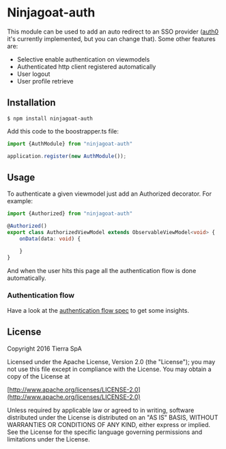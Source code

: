 # Ninjagoat-auth

This module can be used to add an auto redirect to an SSO provider ([auth0](https://auth0.com) it's currently implemented, but you can change that).
Some other features are:

* Selective enable authentication on viewmodels
* Authenticated http client registered automatically
* User logout
* User profile retrieve

## Installation

`
$ npm install ninjagoat-auth
`

Add this code to the boostrapper.ts file:

```typescript
import {AuthModule} from "ninjagoat-auth"

application.register(new AuthModule());
```

## Usage

To authenticate a given viewmodel just add an Authorized decorator. For example:

```typescript
import {Authorized} from "ninjagoat-auth"

@Authorized()
export class AuthorizedViewModel extends ObservableViewModel<void> {
    onData(data: void) {

    }
}
```

And when the user hits this page all the authentication flow is done automatically.

### Authentication flow

Have a look at the [authentication flow spec](https://github.com/tierratelematics/ninjagoat-auth/blob/master/test/AuthRouteStrategySpec.ts) to get some insights.

## License

Copyright 2016 Tierra SpA

Licensed under the Apache License, Version 2.0 (the "License");
you may not use this file except in compliance with the License.
You may obtain a copy of the License at

[http://www.apache.org/licenses/LICENSE-2.0](http://www.apache.org/licenses/LICENSE-2.0)

Unless required by applicable law or agreed to in writing, software
distributed under the License is distributed on an "AS IS" BASIS,
WITHOUT WARRANTIES OR CONDITIONS OF ANY KIND, either express or implied.
See the License for the specific language governing permissions and
limitations under the License.
